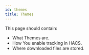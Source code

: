 ```yaml
---
id: themes
title: Themes
---
```


This page should contain:

- What Themes are.
- How You enable tracking in HACS.
- Where downloaded files are stored.